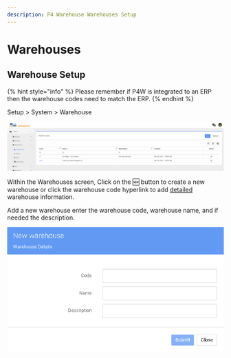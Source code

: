 ```yaml
---
description: P4 Warehouse Warehouses Setup
---
```


# Warehouses

## Warehouse Setup

{% hint style="info" %}
Please remember if P4W is integrated to an ERP then the warehouse codes need to match the ERP.
{% endhint %}

Setup > System > Warehouse

![Warehouse List](../../.gitbook/assets/warehouse.gif)

Within the Warehouses screen, Click on the :new: button to create a new warehouse or click the warehouse code hyperlink to add [detailed ](../../getting-started/create-a-warehouse/edit-warehouse.md)warehouse information.

Add a new warehouse enter the warehouse code, warehouse name, and if needed the description.

![New Warehouse](<../../.gitbook/assets/new warehouse.gif>)
